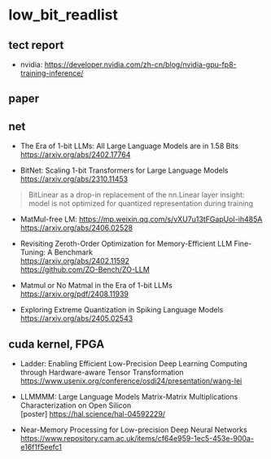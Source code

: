 # low_bit_readlist
## tect report

- nvidia:
<https://developer.nvidia.com/zh-cn/blog/nvidia-gpu-fp8-training-inference/><br/>
## paper
## net
- The Era of 1-bit LLMs: All Large Language Models are in 1.58 Bits<br/>
<https://arxiv.org/abs/2402.17764><br/>

- BitNet: Scaling 1-bit Transformers for Large Language Models<br/>
<https://arxiv.org/abs/2310.11453><br/>
> BitLinear as a drop-in replacement of the nn.Linear layer
> insight: model is not optimized for quantized representation during training

- MatMul-free LM:
<https://mp.weixin.qq.com/s/vXU7u13tFGapUoI-ih485A><br/>
<https://arxiv.org/abs/2406.02528><br/>

- Revisiting Zeroth-Order Optimization for Memory-Efficient LLM Fine-Tuning: A Benchmark<br/>
<https://arxiv.org/abs/2402.11592><br/>
<https://github.com/ZO-Bench/ZO-LLM><br/>

- Matmul or No Matmal in the Era of 1-bit LLMs<br/>
<https://arxiv.org/pdf/2408.11939><br/>

- Exploring Extreme Quantization in Spiking Language Models<br/>
<https://arxiv.org/abs/2405.02543><br/>



## cuda kernel, FPGA
- Ladder: Enabling Efficient Low-Precision Deep Learning Computing through Hardware-aware Tensor Transformation<br/>
<https://www.usenix.org/conference/osdi24/presentation/wang-lei><br/>

- LLMMMM: Large Language Models Matrix-Matrix Multiplications Characterization on Open Silicon<br/>
[poster]
<https://hal.science/hal-04592229/><br/>

- Near-Memory Processing for Low-precision Deep Neural Networks<br/>
<https://www.repository.cam.ac.uk/items/cf64e959-1ec5-453e-900a-e16f1f5eefc1><br/>


